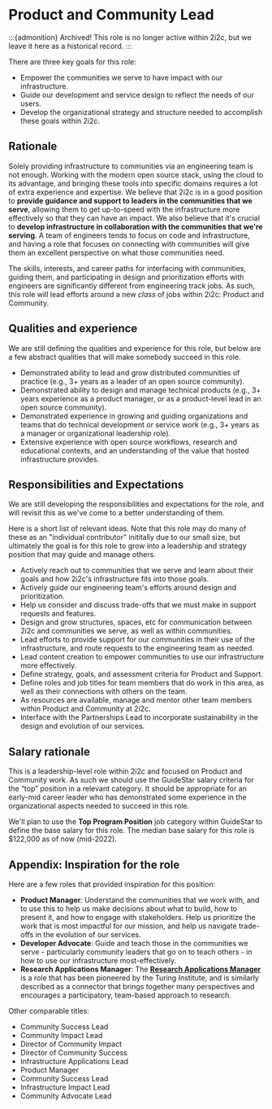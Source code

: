```{role} Product and Community Lead
```

# Product and Community Lead

:::{admonition} Archived!
This role is no longer active within 2i2c, but we leave it here as a historical record.
:::

There are three key goals for this role:

- Empower the communities we serve to have impact with our infrastructure.
- Guide our development and service design to reflect the needs of our users.
- Develop the organizational strategy and structure needed to accomplish these goals within 2i2c.

## Rationale

Solely providing infrastructure to communities via an engineering team is not enough. Working with the modern open source stack, using the cloud to its advantage, and bringing these tools into specific domains requires a lot of extra experience and expertise.
We believe that 2i2c is in a good position to **provide guidance and support to leaders in the communities that we serve**, allowing them to get up-to-speed with the infrastructure more effectively so that they can have an impact.
We also believe that it's crucial to **develop infrastructure in collaboration with the communities that we're serving**.
A team of engineers tends to focus on code and infrastructure, and having a role that focuses on connecting with communities will give them an excellent perspective on what those communities need.

The skills, interests, and career paths for interfacing with communities, guiding them, and participating in design and prioritization efforts with engineers are significantly different from engineering track jobs.
As such, this role will lead efforts around a new _class_ of jobs within 2i2c: Product and Community.

## Qualities and experience

We are still defining the qualities and experience for this role, but below are a few abstract qualities that will make somebody succeed in this role.

- Demonstrated ability to lead and grow distributed communities of practice (e.g., 3+ years as a leader of an open source community).
- Demonstrated ability to design and manage technical products (e.g., 3+ years experience as a product manager, or as a product-level lead in an open source community).
- Demonstrated experience in growing and guiding organizations and teams that do technical development or service work (e.g., 3+ years as a manager or organizational leadership role).
- Extensive experience with open source workflows, research and educational contexts, and an understanding of the value that hosted infrastructure provides.

## Responsibilities and Expectations

We are still developing the responsibilities and expectations for the role, and will revisit this as we've come to a better understanding of them.

Here is a short list of relevant ideas. Note that this role may do many of these as an "individual contributor" inititally due to our small size, but ultimately the goal is for this role to grow into a leadership and strategy position that may guide and manage others.

- Actively reach out to communities that we serve and learn about their goals and how 2i2c's infrastructure fits into those goals.
- Actively guide our engineering team's efforts around design and prioritization.
- Help us consider and discuss trade-offs that we must make in support requests and features.
- Design and grow structures, spaces, etc for communication between 2i2c and communities we serve, as well as within communities.
- Lead efforts to provide support for our communities in their use of the infrastructure, and route requests to the engineering team as needed.
- Lead content creation to empower communities to use our infrastructure more effectively.
- Define strategy, goals, and assessment criteria for Product and Support.
- Define roles and job titles for team members that do work in this area, as well as their connections with others on the team.
- As resources are available, manage and mentor other team members within Product and Community at 2i2c.
- Interface with the Partnerships Lead to incorporate sustainability in the design and evolution of our services.

## Salary rationale

This is a leadership-level role within 2i2c and focused on Product and Community work. As such we should use the GuideStar salary criteria for the “top” position in a relevant category. It should be appropriate for an early-mid career leader who has demonstrated some experience in the organizational aspects needed to succeed in this role.

We'll plan to use the **Top Program Position** job category within GuideStar to define the base salary for this role. The median base salary for this role is $122,000 as of now (mid-2022).

## Appendix: Inspiration for the role

Here are a few roles that provided inspiration for this position:

- **Product Manager**: Understand the communities that we work with, and to use this to help us make decisions about what to build, how to present it, and how to engage with stakeholders. Help us prioritize the work that is most impactful for our mission, and help us navigate trade-offs in the evolution of our services.
- **Developer Advocate**: Guide and teach those in the communities we serve - particularly community leaders that go on to teach others - in how to use our infrastructure most-effectively.
- **Research Applications Manager**: The [**Research Applications Manager**](https://the-turing-way.netlify.app/collaboration/research-infrastructure-roles/ram.html) is a role that has been pioneered by the Turing Institute, and is similarly described as a connector that brings together many perspectives and encourages a participatory, team-based approach to research.

Other comparable titles:

- Community Success Lead
- Community Impact Lead
- Director of Community Impact
- Director of Community Success
- Infrastructure Applications Lead
- Product Manager
- Community Success Lead
- Infrastructure Impact Lead
- Community Advocate Lead
